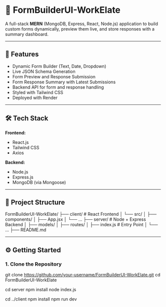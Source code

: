 # 🧩 FormBuilderUI-WorkElate

A full-stack **MERN** (MongoDB, Express, React, Node.js) application to build custom forms dynamically, preview them live, and store responses with a summary dashboard.

---

## 🚀 Features

- Dynamic Form Builder (Text, Date, Dropdown)
- Live JSON Schema Generation
- Form Preview and Response Submission
- Form Response Summary with Latest Submissions
- Backend API for form and response handling
- Styled with Tailwind CSS
- Deployed with Render

---

## 🛠️ Tech Stack

**Frontend:**
- React.js
- Tailwind CSS
- Axios

**Backend:**
- Node.js
- Express.js
- MongoDB (via Mongoose)

---

## 📁 Project Structure

FormBuilderUI-WorkElate/
├── client/ # React Frontend
│ └── src/
│ ├── components/
│ ├── App.jsx
│ └── ...
├── server/ # Node + Express Backend
│ ├── models/
│ ├── routes/
│ ├── index.js # Entry Point
│ └── ...
├── README.md

---

## ⚙️ Getting Started

### 1. Clone the Repository

git clone https://github.com/your-username/FormBuilderUI-WorkElate.git
cd FormBuilderUI-WorkElate

cd server
npm install
node index.js

cd ../client
npm install
npm run dev



